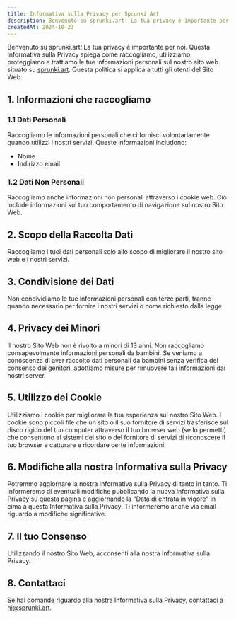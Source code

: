 ```yaml
---
title: Informativa sulla Privacy per Sprunki Art
description: Benvenuto su sprunki.art! La tua privacy è importante per noi. Questa Informativa sulla Privacy spiega come raccogliamo, utilizziamo, proteggiamo e trattiamo le tue informazioni personali sul nostro sito web situato su sprunki.art. Questa politica si applica a tutti gli utenti del Sito Web.
createdAt: 2024-10-23
---
```


Benvenuto su sprunki.art! La tua privacy è importante per noi. Questa Informativa sulla Privacy spiega come raccogliamo, utilizziamo, proteggiamo e trattiamo le tue informazioni personali sul nostro sito web situato su [sprunki.art](https://sprunki.art/). Questa politica si applica a tutti gli utenti del Sito Web.

## 1. Informazioni che raccogliamo

### 1.1 Dati Personali

Raccogliamo le informazioni personali che ci fornisci volontariamente quando utilizzi i nostri servizi. Queste informazioni includono:

- Nome
- Indirizzo email

### 1.2 Dati Non Personali

Raccogliamo anche informazioni non personali attraverso i cookie web. Ciò include informazioni sul tuo comportamento di navigazione sul nostro Sito Web.

## 2. Scopo della Raccolta Dati

Raccogliamo i tuoi dati personali solo allo scopo di migliorare il nostro sito web e i nostri servizi.

## 3. Condivisione dei Dati

Non condividiamo le tue informazioni personali con terze parti, tranne quando necessario per fornire i nostri servizi o come richiesto dalla legge.

## 4. Privacy dei Minori

Il nostro Sito Web non è rivolto a minori di 13 anni. Non raccogliamo consapevolmente informazioni personali da bambini. Se veniamo a conoscenza di aver raccolto dati personali da bambini senza verifica del consenso dei genitori, adottiamo misure per rimuovere tali informazioni dai nostri server.

## 5. Utilizzo dei Cookie

Utilizziamo i cookie per migliorare la tua esperienza sul nostro Sito Web. I cookie sono piccoli file che un sito o il suo fornitore di servizi trasferisce sul disco rigido del tuo computer attraverso il tuo browser web (se lo permetti) che consentono ai sistemi del sito o del fornitore di servizi di riconoscere il tuo browser e catturare e ricordare certe informazioni.

## 6. Modifiche alla nostra Informativa sulla Privacy

Potremmo aggiornare la nostra Informativa sulla Privacy di tanto in tanto. Ti informeremo di eventuali modifiche pubblicando la nuova Informativa sulla Privacy su questa pagina e aggiornando la "Data di entrata in vigore" in cima a questa Informativa sulla Privacy. Ti informeremo anche via email riguardo a modifiche significative.

## 7. Il tuo Consenso

Utilizzando il nostro Sito Web, acconsenti alla nostra Informativa sulla Privacy.

## 8. Contattaci

Se hai domande riguardo alla nostra Informativa sulla Privacy, contattaci a [hi@sprunki.art](mailto:hi@sprunki.art).
